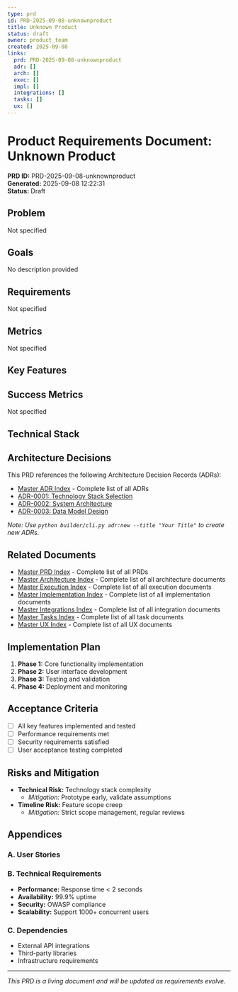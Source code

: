 ```yaml
---
type: prd
id: PRD-2025-09-08-unknownproduct
title: Unknown Product
status: draft
owner: product_team
created: 2025-09-08
links:
  prd: PRD-2025-09-08-unknownproduct
  adr: []
  arch: []
  exec: []
  impl: []
  integrations: []
  tasks: []
  ux: []
---
```


# Product Requirements Document: Unknown Product

**PRD ID:** PRD-2025-09-08-unknownproduct  
**Generated:** 2025-09-08 12:22:31  
**Status:** Draft

## Problem

Not specified

## Goals

No description provided

## Requirements

Not specified

## Metrics

Not specified

## Key Features


## Success Metrics

Not specified

## Technical Stack


## Architecture Decisions

This PRD references the following Architecture Decision Records (ADRs):

- [Master ADR Index](./adrs/0000_MASTER_ADR.md) - Complete list of all ADRs
- [ADR-0001: Technology Stack Selection](./adrs/ADR-0001.md)
- [ADR-0002: System Architecture](./adrs/ADR-0002.md)
- [ADR-0003: Data Model Design](./adrs/ADR-0003.md)

*Note: Use `python builder/cli.py adr:new --title "Your Title"` to create new ADRs.*

## Related Documents

- [Master PRD Index](./prd/0000_MASTER_PRD.md) - Complete list of all PRDs
- [Master Architecture Index](./arch/0000_MASTER_ARCH.md) - Complete list of all architecture documents
- [Master Execution Index](./exec/0000_MASTER_EXEC.md) - Complete list of all execution documents
- [Master Implementation Index](./impl/0000_MASTER_IMPL.md) - Complete list of all implementation documents
- [Master Integrations Index](./integrations/0000_MASTER_INTEGRATIONS.md) - Complete list of all integration documents
- [Master Tasks Index](./tasks/0000_MASTER_TASKS.md) - Complete list of all task documents
- [Master UX Index](./ux/0000_MASTER_UX.md) - Complete list of all UX documents

## Implementation Plan

1. **Phase 1:** Core functionality implementation
2. **Phase 2:** User interface development
3. **Phase 3:** Testing and validation
4. **Phase 4:** Deployment and monitoring

## Acceptance Criteria

- [ ] All key features implemented and tested
- [ ] Performance requirements met
- [ ] Security requirements satisfied
- [ ] User acceptance testing completed

## Risks and Mitigation

- **Technical Risk:** Technology stack complexity
  - *Mitigation:* Prototype early, validate assumptions
- **Timeline Risk:** Feature scope creep
  - *Mitigation:* Strict scope management, regular reviews

## Appendices

### A. User Stories


### B. Technical Requirements

- **Performance:** Response time < 2 seconds
- **Availability:** 99.9% uptime
- **Security:** OWASP compliance
- **Scalability:** Support 1000+ concurrent users

### C. Dependencies

- External API integrations
- Third-party libraries
- Infrastructure requirements

---

*This PRD is a living document and will be updated as requirements evolve.*
